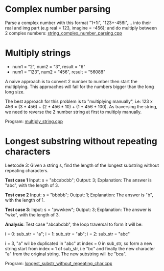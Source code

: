 # Complex number parsing
Parse a complex number with this format "1+1i", "123+-456i",... into their real and img part (e.g real = 123, imagine = -456); and do multiply between 2 complex numbers: [string_complex_number_parsing.cpp](src/string_complex_number_parsing.cpp)
# Multiply strings
* num1 = "2", num2 = "3", result = "6"
* num1 = "123", num2 = "456", result = "56088"

A naive approach is to convert 2 number to number then start the multiplying. This approaches will fail for the numbers bigger than the long long size.

The best approach for this problem is to "multiplying manually", i.e: 123 x 456 = (3 * 456) + (2 * 456 * 10) + (1 * 456 * 100). As traversing the string, we need to reverse the 2 number string at first to multiply manually. 

Program: [multiply_string.cpp](multiply_string.cpp)
# Longest substring without repeating characters

Leetcode 3: Given a string s, find the length of the longest substring without repeating characters.

**Test case 1** Input: s = "abcabcbb"; Output: 3; Explanation: The answer is "abc", with the length of 3.

**Test case 2** Input: s = "bbbbb"; Output: 1; Explanation: The answer is "b", with the length of 1.

**Test case 3**: Input: s = "pwwkew"; Output: 3; Explanation: The answer is "wke", with the length of 3.

**Analysis**: Test case "abcabcbb", the loop traversal to form it will be:

i = 0: sub_str = "a"; i = 1: sub_str = "ab"; i = 2: sub_str = "abc"

i = 3, "a" wil be duplicated in "abc" at index = 0 in sub_str, so form a new string start from index = 1 of sub_str, i.e "bc" and finally the new character "a" from the original string. The new substring will be "bca".

Program: [longest_substr_without_repeating_char.cpp](src/longest_substr_without_repeating_char.cpp)
